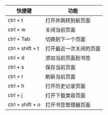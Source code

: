 | 快捷键           | 功能                   |
| ---------------- | ---------------------- |
| ctrl + t         | 打开并跳转到新页面     |
| ctrl + w         | 关闭当前页面           |
| ctrl + Tab       | 切换到下一个页面       |
| ctrl + shift + t | 打开最近一次关闭的页面 |
| ctrl +  d        | 添加当前页面到书签     |
| ctrl + s         | 保存当前页面           |
| ctrl + r         | 刷新当前页面           |
| ctrl + h         | 打开历史记录页面       |
| ctrl + j         | 打开下载类容页面       |
| ctrl + shift + o | 打开书签管理器页面     |

